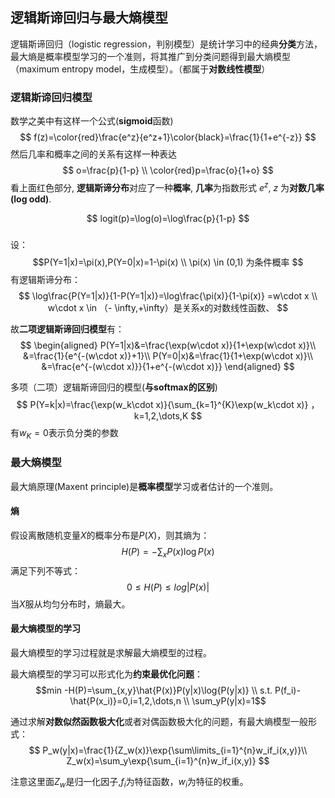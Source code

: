 ## 逻辑斯谛回归与最大熵模型 
逻辑斯谛回归（logistic regression，判别模型）是统计学习中的经典**分类**方法，最大熵是概率模型学习的一个准则，将其推广到分类问题得到最大熵模型（maximum entropy model，生成模型）。（都属于**对数线性模型**） 

### 逻辑斯谛回归模型 


数学之美中有这样一个公式(**sigmoid**函数)
$$
f(z)=\color{red}\frac{e^z}{e^z+1}\color{black}=\frac{1}{1+e^{-z}}
$$
然后几率和概率之间的关系有这样一种表达
$$
o=\frac{p}{1-p} \\
\color{red}p=\frac{o}{1+o}
$$
看上面红色部分, **逻辑斯谛分布**对应了一种**概率**, **几率**为指数形式 $e^z$,  $z$ 为**对数几率(log odd)**.



$$
logit(p)=\log(o)=\log\frac{p}{1-p}
$$


### 

设：
$$P(Y=1|x)=\pi(x),P(Y=0|x)=1-\pi(x) \\
\pi(x) \in (0,1) 为条件概率  
$$ 
有逻辑斯谛分布：
$$
\log\frac{P(Y=1|x)}{1-P(Y=1|x)}=\log\frac{\pi(x)}{1-\pi(x)} =w\cdot x  \\
w\cdot x \in （- \infty,+\infty）是关系x的对数线性函数、
$$

故**二项逻辑斯谛回归模型**有：
$$
\begin{aligned}
P(Y=1|x)&=\frac{\exp(w\cdot x)}{1+\exp(w\cdot x)}\\
&=\frac{1}{e^{-(w\cdot x)}+1}\\
P(Y=0|x)&=\frac{1}{1+\exp(w\cdot x)}\\
&=\frac{e^{-(w\cdot x)}}{1+e^{-(w\cdot x)}}
\end{aligned}
$$

多项（二项）逻辑斯谛回归的模型(**与softmax的区别**)
$$
P(Y=k|x)=\frac{\exp(w_k\cdot x)}{\sum_{k=1}^{K}\exp(w_k\cdot x)} ，k=1,2,\dots,K
$$
有$w_K=0$表示负分类的参数 

### 最大熵模型 
最大熵原理(Maxent principle)是**概率模型**学习或者估计的一个准则。 

#### 熵 
假设离散随机变量$X$的概率分布是$P(X)$，则其熵为：
$$H(P)=-\sum_xP(x)\log{P(x)}$$ 满足下列不等式：
$$0\leq H(P) \leq log{|P(x)|}$$当$X$服从均匀分布时，熵最大。 

#### 最大熵模型的学习
最大熵模型的学习过程就是求解最大熵模型的过程。  

最大熵模型的学习可以形式化为**约束最优化问题**： 
$$min  -H(P)=\sum_{x,y}\hat{P(x)}P(y|x)\log{P(y|x)} \\ 
s.t. P(f_i)-\hat{P(x_i)}=0,i=1,2,\dots,n \\ 
\sum_yP(y|x)=1$$ 

通过求解**对数似然函数极大化**或者对偶函数极大化的问题，有最大熵模型一般形式：
$$
P_w(y|x)=\frac{1}{Z_w(x)}\exp{\sum\limits_{i=1}^{n}w_if_i(x,y)}\\
Z_w(x)=\sum_y\exp{\sum_{i=1}^{n}w_if_i(x,y)}
$$

注意这里面$Z_w$是归一化因子,$f_i$为特征函数，$w_i$为特征的权重。 


